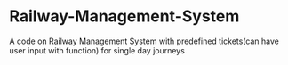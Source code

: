 # Railway-Management-System
A code on Railway Management System with predefined tickets(can have user input with function) for single day journeys
